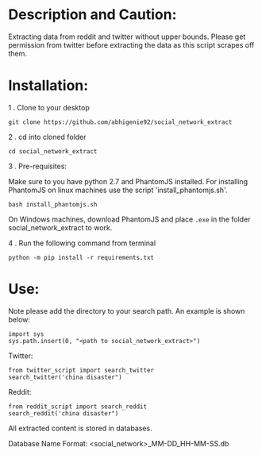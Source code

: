 Description and Caution:
===============
Extracting data from reddit and twitter without upper bounds.
Please get permission from twitter before extracting the data as this script scrapes off them. 

Installation:
===============
1 . Clone to your desktop
```
git clone https://github.com/abhigenie92/social_network_extract
```
2 . cd into cloned folder 
```
cd social_network_extract
```
3 . Pre-requisites:

Make sure to you have python 2.7 and PhantomJS installed. For installing PhantomJS on linux machines use the script 'install_phantomjs.sh'.
```
bash install_phantomjs.sh
```
On Windows machines, download PhantomJS and place `.exe` in the folder social_network_extract to work.

4 . Run the following command from terminal
```
python -m pip install -r requirements.txt
```

Use:
===============
Note please add the directory to your search path. An example is shown below:
```
import sys
sys.path.insert(0, "<path to social_network_extract>")
```
Twitter:
```
from twitter_script import search_twitter
search_twitter('china disaster")
```
Reddit:
```
from reddit_script import search_reddit
search_reddit('china disaster")
```
All extracted content is stored in databases.

Database Name Format: <social_network>_MM-DD_HH-MM-SS.db
